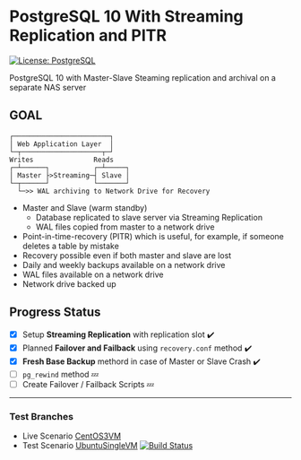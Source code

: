 # PostgreSQL 10 With Streaming Replication and PITR
[![License: PostgreSQL](https://img.shields.io/badge/license-PostgreSQL-blue.svg)](https://www.postgresql.org/about/licence/)

PostgreSQL 10 with Master-Slave Steaming replication and archival on a separate NAS server

## GOAL

```
┌────────────────────────┐
│ Web Application Layer  │ 
└─┬────────────────────┬─┘ 
Writes	             Reads
┌─┴──────┐           ┌─┴─────┐
│ Master ├>Streaming─┤ Slave │  
└─┬──────┘           └───────┘	    
  └─>> WAL archiving to Network Drive for Recovery               
```
* Master and Slave (warm standby)
    * Database replicated to slave server via Streaming Replication
    * WAL files copied from master to a network drive
* Point-in-time-recovery (PITR) which is useful, for example, if someone deletes a table by mistake
* Recovery possible even if both master and slave are lost
* Daily and weekly backups available on a network drive
* WAL files available on a network drive
* Network drive backed up

## Progress Status
- [x] Setup __Streaming Replication__ with replication slot :heavy_check_mark:
- [x] Planned __Failover and Failback__ using `recovery.conf` method :heavy_check_mark:
- [x] __Fresh Base Backup__ methord in case of Master or Slave Crash :heavy_check_mark:
- [ ] `pg_rewind` method :zzz:
- [ ] Create Failover / Failback Scripts :zzz:

----
### Test Branches
- Live Scenario [CentOS3VM](../CentOS3VM/CentOS3VM)
- Test Scenario [UbuntuSingleVM](../UbuntuSingleVM/UbuntuSingleVM)
[![Build Status](https://travis-ci.org/arashpath/postgresql10-replication.svg?branch=UbuntuSingleVM)](https://travis-ci.org/arashpath/postgresql10-replication)
